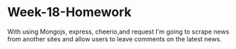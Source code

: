 # Week-18-Homework
With using Mongojs, express, cheerio,and request I'm going to scrape news from another sites and allow users to leave comments on the latest news. 
